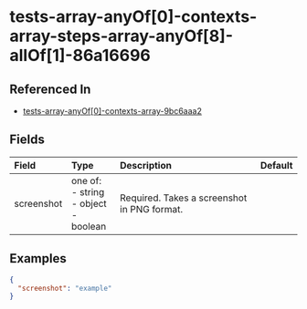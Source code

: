 
# tests-array-anyOf[0]-contexts-array-steps-array-anyOf[8]-allOf[1]-86a16696



## Referenced In

- [tests-array-anyOf[0]-contexts-array-9bc6aaa2](/docs/references/schemas/tests-array-anyof-0--contexts-array-9bc6aaa2)

## Fields

Field | Type | Description | Default
:-- | :-- | :-- | :--
screenshot | one of:<br/>- string<br/>- object<br/>- boolean | Required. Takes a screenshot in PNG format. | 

## Examples

```json
{
  "screenshot": "example"
}
```
